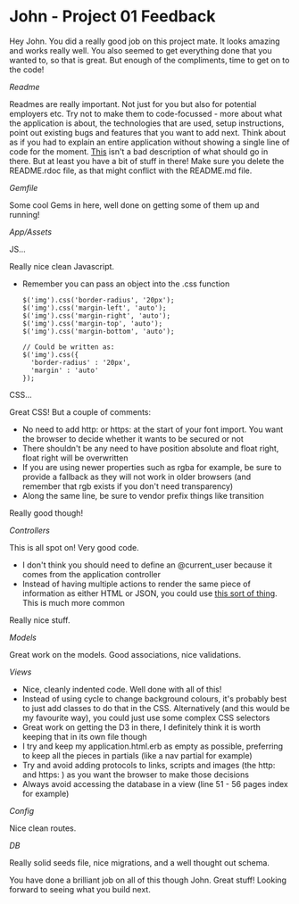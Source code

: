 # John - Project 01 Feedback

Hey John. You did a really good job on this project mate.  It looks amazing and works really well. You also seemed to get everything done that you wanted to, so that is great. But enough of the compliments, time to get on to the code!

_Readme_

Readmes are really important.  Not just for you but also for potential employers etc.  Try not to make them to code-focussed - more about what the application is about, the technologies that are used, setup instructions, point out existing bugs and features that you want to add next.  Think about as if you had to explain an entire application without showing a single line of code for the moment.  [This](http://stackoverflow.com/questions/2304863/how-to-write-a-good-readme#answers) isn't a bad description of what should go in there.  But at least you have a bit of stuff in there! Make sure you delete the README.rdoc file, as that might conflict with the README.md file.

_Gemfile_

Some cool Gems in here, well done on getting some of them up and running!

_App/Assets_

JS...

Really nice clean Javascript.

- Remember you can pass an object into the .css function
  ```
  $('img').css('border-radius', '20px');
  $('img').css('margin-left', 'auto');
  $('img').css('margin-right', 'auto');
  $('img').css('margin-top', 'auto');
  $('img').css('margin-bottom', 'auto');

  // Could be written as:
  $('img').css({
    'border-radius' : '20px',
    'margin' : 'auto'
  });
  ```


CSS...

Great CSS! But a couple of comments:
- No need to add http: or https: at the start of your font import. You want the browser to decide whether it wants to be secured or not
- There shouldn't be any need to have position absolute and float right, float right will be overwritten
- If you are using newer properties such as rgba for example, be sure to provide a fallback as they will not work in older browsers (and remember that rgb exists if you don't need transparency)
- Along the same line, be sure to vendor prefix things like transition

Really good though!

_Controllers_

This is all spot on!  Very good code.

- I don't think you should need to define an @current_user because it comes from the application controller
- Instead of having multiple actions to render the same piece of information as either HTML or JSON, you could use [this sort of thing](http://apidock.com/rails/ActionController/MimeResponds/InstanceMethods/respond_to). This is much more common

Really nice stuff.

_Models_

Great work on the models. Good associations, nice validations.

_Views_

- Nice, cleanly indented code. Well done with all of this!
- Instead of using cycle to change background colours, it's probably best to just add classes to do that in the CSS.  Alternatively (and this would be my favourite way), you could just use some complex CSS selectors
- Great work on getting the D3 in there, I definitely think it is worth keeping that in its own file though
- I try and keep my application.html.erb as empty as possible, preferring to keep all the pieces in partials (like a nav partial for example)
- Try and avoid adding protocols to links, scripts and images (the http: and https: ) as you want the browser to make those decisions
- Always avoid accessing the database in a view (line 51 - 56 pages index for example)

_Config_

Nice clean routes.

_DB_

Really solid seeds file, nice migrations, and a well thought out schema.


You have done a brilliant job on all of this though John. Great stuff! Looking forward to seeing what you build next.
